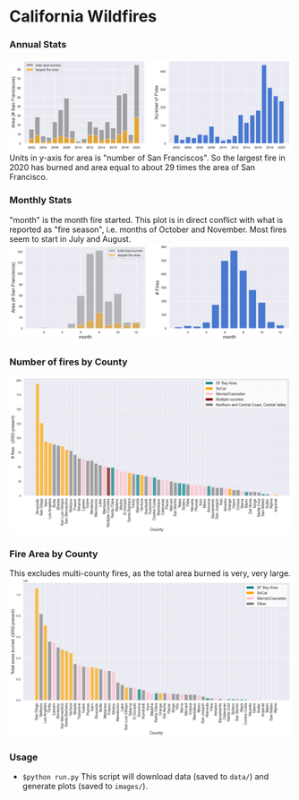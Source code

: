 # California Wildfires
  
### Annual Stats
![Annual Stats](https://github.com/araval/wildfires/blob/master/images/2020-09-12-annual-stats.png)
Units in y-axis for area is "number of San Franciscos". So the largest fire in 2020 has burned and area equal to about 29 times the area of San Francisco.
  
### Monthly Stats
"month" is the month fire started. This plot is in direct conflict with what is reported as "fire season", i.e. months of October and November. Most fires seem to start in July and August.
![Monthly Stats](https://github.com/araval/wildfires/blob/master/images/2020-09-12-monthly-stats.png)
  
### Number of fires by County
![Number of fires by County](https://github.com/araval/wildfires/blob/master/images/2020-09-12-county-num-fires.png)
  
### Fire Area by County
This excludes multi-county fires, as the total area burned is very, very large.
![Fire area by County](https://github.com/araval/wildfires/blob/master/images/2020-09-12-county-fire-area.png)


### Usage

- ```$python run.py``` 
This script will download data (saved to ```data/```) and generate plots (saved to ```images/```). 
